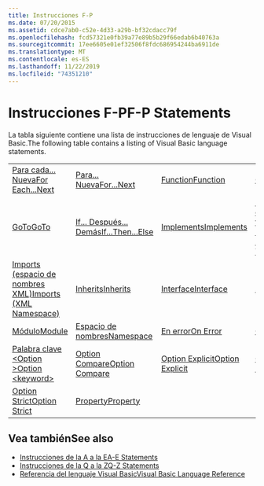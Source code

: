 ```yaml
---
title: Instrucciones F-P
ms.date: 07/20/2015
ms.assetid: cdce7ab0-c52e-4d33-a29b-bf32cdacc79f
ms.openlocfilehash: fcd57321e0fb39a77e89b5b29f66edab6b40763a
ms.sourcegitcommit: 17ee6605e01ef32506f8fdc686954244ba6911de
ms.translationtype: MT
ms.contentlocale: es-ES
ms.lasthandoff: 11/22/2019
ms.locfileid: "74351210"
---
```

# <a name="f-p-statements"></a><span data-ttu-id="da120-102">Instrucciones F-P</span><span class="sxs-lookup"><span data-stu-id="da120-102">F-P Statements</span></span>
<span data-ttu-id="da120-103">La tabla siguiente contiene una lista de instrucciones de lenguaje de Visual Basic.</span><span class="sxs-lookup"><span data-stu-id="da120-103">The following table contains a listing of Visual Basic language statements.</span></span>  
  
|||||  
|---|---|---|---|  
|[<span data-ttu-id="da120-104">Para cada... Nueva</span><span class="sxs-lookup"><span data-stu-id="da120-104">For Each...Next</span></span>](../../../visual-basic/language-reference/statements/for-each-next-statement.md)|[<span data-ttu-id="da120-105">Para... Nueva</span><span class="sxs-lookup"><span data-stu-id="da120-105">For...Next</span></span>](../../../visual-basic/language-reference/statements/for-next-statement.md)|[<span data-ttu-id="da120-106">Function</span><span class="sxs-lookup"><span data-stu-id="da120-106">Function</span></span>](../../../visual-basic/language-reference/statements/function-statement.md)|[<span data-ttu-id="da120-107">Get</span><span class="sxs-lookup"><span data-stu-id="da120-107">Get</span></span>](../../../visual-basic/language-reference/statements/get-statement.md)|  
|[<span data-ttu-id="da120-108">GoTo</span><span class="sxs-lookup"><span data-stu-id="da120-108">GoTo</span></span>](../../../visual-basic/language-reference/statements/goto-statement.md)|[<span data-ttu-id="da120-109">If... Después... Demás</span><span class="sxs-lookup"><span data-stu-id="da120-109">If...Then...Else</span></span>](../../../visual-basic/language-reference/statements/if-then-else-statement.md)|[<span data-ttu-id="da120-110">Implements</span><span class="sxs-lookup"><span data-stu-id="da120-110">Implements</span></span>](../../../visual-basic/language-reference/statements/implements-statement.md)|[<span data-ttu-id="da120-111">Imports (espacio de nombres y tipo .NET)</span><span class="sxs-lookup"><span data-stu-id="da120-111">Imports (.NET Namespace and Type)</span></span>](../../../visual-basic/language-reference/statements/imports-statement-net-namespace-and-type.md)|  
|[<span data-ttu-id="da120-112">Imports (espacio de nombres XML)</span><span class="sxs-lookup"><span data-stu-id="da120-112">Imports (XML Namespace)</span></span>](../../../visual-basic/language-reference/statements/imports-statement-xml-namespace.md)|[<span data-ttu-id="da120-113">Inherits</span><span class="sxs-lookup"><span data-stu-id="da120-113">Inherits</span></span>](../../../visual-basic/language-reference/statements/inherits-statement.md)|[<span data-ttu-id="da120-114">Interface</span><span class="sxs-lookup"><span data-stu-id="da120-114">Interface</span></span>](../../../visual-basic/language-reference/statements/interface-statement.md)|[<span data-ttu-id="da120-115">Mid</span><span class="sxs-lookup"><span data-stu-id="da120-115">Mid</span></span>](../../../visual-basic/language-reference/statements/mid-statement.md)|  
|[<span data-ttu-id="da120-116">Módulo</span><span class="sxs-lookup"><span data-stu-id="da120-116">Module</span></span>](../../../visual-basic/language-reference/statements/module-statement.md)|[<span data-ttu-id="da120-117">Espacio de nombres</span><span class="sxs-lookup"><span data-stu-id="da120-117">Namespace</span></span>](../../../visual-basic/language-reference/statements/namespace-statement.md)|[<span data-ttu-id="da120-118">En error</span><span class="sxs-lookup"><span data-stu-id="da120-118">On Error</span></span>](../../../visual-basic/language-reference/statements/on-error-statement.md)|[<span data-ttu-id="da120-119">Operator</span><span class="sxs-lookup"><span data-stu-id="da120-119">Operator</span></span>](../../../visual-basic/language-reference/statements/operator-statement.md)|  
|[<span data-ttu-id="da120-120">Palabra clave \<Option ></span><span class="sxs-lookup"><span data-stu-id="da120-120">Option \<keyword></span></span>](../../../visual-basic/language-reference/statements/option-keyword-statement.md)|[<span data-ttu-id="da120-121">Option Compare</span><span class="sxs-lookup"><span data-stu-id="da120-121">Option Compare</span></span>](../../../visual-basic/language-reference/statements/option-compare-statement.md)|[<span data-ttu-id="da120-122">Option Explicit</span><span class="sxs-lookup"><span data-stu-id="da120-122">Option Explicit</span></span>](../../../visual-basic/language-reference/statements/option-explicit-statement.md)|[<span data-ttu-id="da120-123">Option Infer</span><span class="sxs-lookup"><span data-stu-id="da120-123">Option Infer</span></span>](../../../visual-basic/language-reference/statements/option-infer-statement.md)|  
|[<span data-ttu-id="da120-124">Option Strict</span><span class="sxs-lookup"><span data-stu-id="da120-124">Option Strict</span></span>](../../../visual-basic/language-reference/statements/option-strict-statement.md)|[<span data-ttu-id="da120-125">Property</span><span class="sxs-lookup"><span data-stu-id="da120-125">Property</span></span>](../../../visual-basic/language-reference/statements/property-statement.md)|||  
  
## <a name="see-also"></a><span data-ttu-id="da120-126">Vea también</span><span class="sxs-lookup"><span data-stu-id="da120-126">See also</span></span>

- [<span data-ttu-id="da120-127">Instrucciones de la A a la E</span><span class="sxs-lookup"><span data-stu-id="da120-127">A-E Statements</span></span>](../../../visual-basic/language-reference/statements/a-e-statements.md)
- [<span data-ttu-id="da120-128">Instrucciones de la Q a la Z</span><span class="sxs-lookup"><span data-stu-id="da120-128">Q-Z Statements</span></span>](../../../visual-basic/language-reference/statements/q-z-statements.md)
- [<span data-ttu-id="da120-129">Referencia del lenguaje Visual Basic</span><span class="sxs-lookup"><span data-stu-id="da120-129">Visual Basic Language Reference</span></span>](../../../visual-basic/language-reference/index.md)
